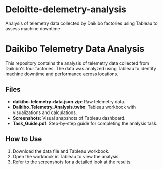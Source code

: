 # Deloitte-delemetry-analysis
Analysis of telemetry data collected by Daikibo factories using Tableau to assess machine downtime
# Daikibo Telemetry Data Analysis

This repository contains the analysis of telemetry data collected from Daikibo's four factories. The data was analyzed using Tableau to identify machine downtime and performance across locations.

## Files
- **daikibo-telemetry-data.json.zip**: Raw telemetry data.
- **Daikibo_Telemetry_Analysis.twbx**: Tableau workbook with visualizations and calculations.
- **Screenshots**: Visual snapshots of Tableau dashboard.
- **Task_Guide.pdf**: Step-by-step guide for completing the analysis task.

## How to Use
1. Download the data file and Tableau workbook.
2. Open the workbook in Tableau to view the analysis.
3. Refer to the screenshots for a detailed look at the results.
